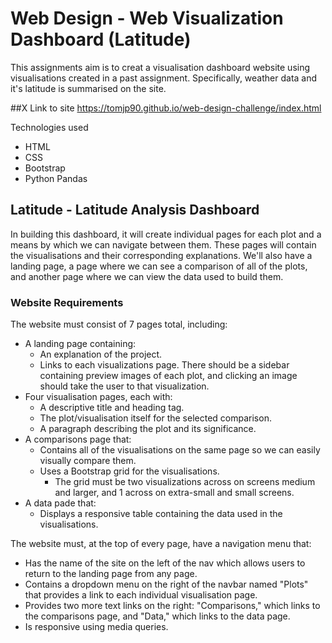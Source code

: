 # Web Design - Web Visualization Dashboard (Latitude)
This assignments aim is to creat a visualisation dashboard website using visualisations created in a past assignment. Specifically, weather data and it's latitude is summarised on the site.

##X Link to site
https://tomjp90.github.io/web-design-challenge/index.html

Technologies used
* HTML
* CSS
* Bootstrap
* Python Pandas


## Latitude - Latitude Analysis Dashboard

In building this dashboard, it will create individual pages for each plot and a means by which we can navigate between them. These pages will contain the visualisations and their corresponding explanations. We'll also have a landing page, a page where we can see a comparison of all of the plots, and another page where we can view the data used to build them.

### Website Requirements

The website must consist of 7 pages total, including:

* A landing page containing:
  * An explanation of the project.
  * Links to each visualizations page. There should be a sidebar containing preview images of each plot, and clicking an image should take the user to that visualization.
* Four visualisation pages, each with:
  * A descriptive title and heading tag.
  * The plot/visualisation itself for the selected comparison.
  * A paragraph describing the plot and its significance.
* A comparisons page that:
  * Contains all of the visualisations on the same page so we can easily visually compare them.
  * Uses a Bootstrap grid for the visualisations.
    * The grid must be two visualizations across on screens medium and larger, and 1 across on extra-small and small screens.
* A data pade that:
  * Displays a responsive table containing the data used in the visualisations.

The website must, at the top of every page, have a navigation menu that:

* Has the name of the site on the left of the nav which allows users to return to the landing page from any page.
* Contains a dropdown menu on the right of the navbar named "Plots" that provides a link to each individual visualisation page.
* Provides two more text links on the right: "Comparisons," which links to the comparisons page, and "Data," which links to the data page.
* Is responsive using media queries.
